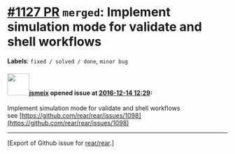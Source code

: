 [\#1127 PR](https://github.com/rear/rear/pull/1127) `merged`: Implement simulation mode for validate and shell workflows
========================================================================================================================

**Labels**: `fixed / solved / done`, `minor bug`

#### <img src="https://avatars.githubusercontent.com/u/1788608?u=925fc54e2ce01551392622446ece427f51e2f0ce&v=4" width="50">[jsmeix](https://github.com/jsmeix) opened issue at [2016-12-14 12:29](https://github.com/rear/rear/pull/1127):

Implement simulation mode for validate and shell workflows  
see
[https://github.com/rear/rear/issues/1098](https://github.com/rear/rear/issues/1098)

------------------------------------------------------------------------

\[Export of Github issue for
[rear/rear](https://github.com/rear/rear).\]
